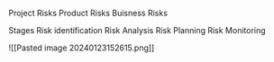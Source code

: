 Project Risks
Product Risks 
Buisness Risks

Stages
Risk identification
Risk Analysis
Risk Planning
Risk Monitoring


![[Pasted image 20240123152615.png]]
